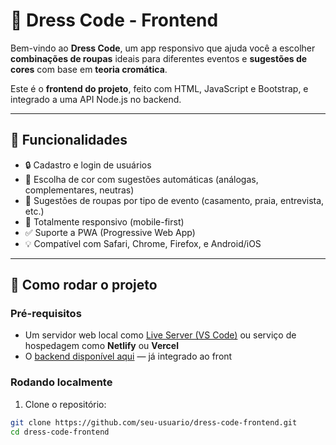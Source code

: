 # 🧥 Dress Code - Frontend

Bem-vindo ao **Dress Code**, um app responsivo que ajuda você a escolher **combinações de roupas** ideais para diferentes eventos e **sugestões de cores** com base em **teoria cromática**.

Este é o **frontend do projeto**, feito com HTML, JavaScript e Bootstrap, e integrado a uma API Node.js no backend.

---

## 📸 Funcionalidades

- 🔒 Cadastro e login de usuários
- 🎨 Escolha de cor com sugestões automáticas (análogas, complementares, neutras)
- 📆 Sugestões de roupas por tipo de evento (casamento, praia, entrevista, etc.)
- 📱 Totalmente responsivo (mobile-first)
- ✅ Suporte a PWA (Progressive Web App)
- 💡 Compatível com Safari, Chrome, Firefox, e Android/iOS

---

## 🚀 Como rodar o projeto

### Pré-requisitos

- Um servidor web local como [Live Server (VS Code)](https://marketplace.visualstudio.com/items?itemName=ritwickdey.LiveServer) ou serviço de hospedagem como **Netlify** ou **Vercel**
- O [backend disponível aqui](https://dress-code-backend.onrender.com) — já integrado ao front

### Rodando localmente

1. Clone o repositório:

```bash
git clone https://github.com/seu-usuario/dress-code-frontend.git
cd dress-code-frontend
